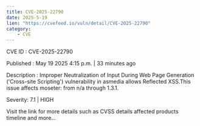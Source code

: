 ```yaml
---
title: CVE-2025-22790
date: 2025-5-19
lien: "https://cvefeed.io/vuln/detail/CVE-2025-22790"
category:
    - CVE
---
```


CVE ID : CVE-2025-22790

Published :  May 19
2025
4:15 p.m. | 33 minutes ago

Description : Improper Neutralization of Input During Web Page Generation ('Cross-site Scripting') vulnerability in asmedia allows Reflected XSS.This issue affects moseter: from n/a through 1.3.1.

Severity: 7.1 | HIGH

Visit the link for more details
such as CVSS details
affected products
timeline
and more...
